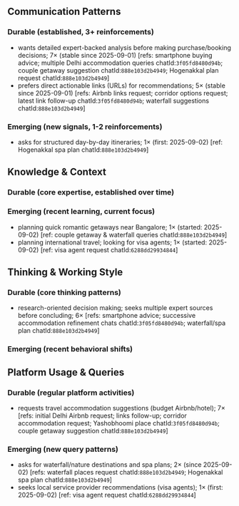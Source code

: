 ## Communication Patterns
### Durable (established, 3+ reinforcements)
- wants detailed expert-backed analysis before making purchase/booking decisions; 7× (stable since 2025-09-01) [refs: smartphone buying advice; multiple Delhi accommodation queries chatId:`3f05fd8480d94b`; couple getaway suggestion chatId:`888e103d2b4949`; Hogenakkal plan request chatId:`888e103d2b4949`]
- prefers direct actionable links (URLs) for recommendations; 5× (stable since 2025-09-01) [refs: Airbnb links request; corridor options request; latest link follow-up chatId:`3f05fd8480d94b`; waterfall suggestions chatId:`888e103d2b4949`]

### Emerging (new signals, 1-2 reinforcements)
- asks for structured day-by-day itineraries; 1× (first: 2025-09-02) [ref: Hogenakkal spa plan chatId:`888e103d2b4949`]

## Knowledge & Context
### Durable (core expertise, established over time)

### Emerging (recent learning, current focus)
- planning quick romantic getaways near Bangalore; 1× (started: 2025-09-02) [ref: couple getaway & waterfall queries chatId:`888e103d2b4949`]
- planning international travel; looking for visa agents; 1× (started: 2025-09-02) [ref: visa agent request chatId:`6288dd29934844`]

## Thinking & Working Style
### Durable (core thinking patterns)
- research-oriented decision making; seeks multiple expert sources before concluding; 6× [refs: smartphone advice; successive accommodation refinement chats chatId:`3f05fd8480d94b`; waterfall/spa plan chatId:`888e103d2b4949`]

### Emerging (recent behavioral shifts)

## Platform Usage & Queries
### Durable (regular platform activities)
- requests travel accommodation suggestions (budget Airbnb/hotel); 7× [refs: initial Delhi Airbnb request; links follow-up; corridor accommodation request; Yashobhoomi place chatId:`3f05fd8480d94b`; couple getaway suggestion chatId:`888e103d2b4949`]

### Emerging (new query patterns)
- asks for waterfall/nature destinations and spa plans; 2× (since 2025-09-02) [refs: waterfall places request chatId:`888e103d2b4949`; Hogenakkal spa plan chatId:`888e103d2b4949`]
- seeks local service provider recommendations (visa agents); 1× (first: 2025-09-02) [ref: visa agent request chatId:`6288dd29934844`]